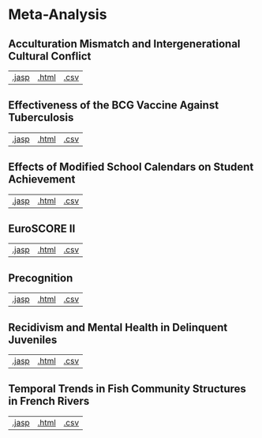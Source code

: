 #  Meta-Analysis 



## Acculturation Mismatch and Intergenerational Cultural Conflict 
|  |  |  |
|---|---|---|
|[.jasp](https://github.com/jasp-stats/jasp-data-library/raw/main/Acculturation%20Mismatch%20and%20Intergenerational%20Cultural%20Conflict/Acculturation%20Mismatch%20and%20Intergenerational%20Cultural%20Conflict.jasp) | [.html](https://htmlpreview.github.io/?https://github.com/jasp-stats/jasp-data-library/blob/main/Acculturation%20Mismatch%20and%20Intergenerational%20Cultural%20Conflict/Acculturation_Mismatch_and_Intergenerational_Cultural_Conflict.html) | [.csv](https://raw.githubusercontent.com/jasp-stats/jasp-data-library/main/Acculturation%20Mismatch%20and%20Intergenerational%20Cultural%20Conflict/Acculturation%20Mismatch%20and%20Intergenerational%20Cultural%20Conflict.csv)|

## Effectiveness of the BCG Vaccine Against Tuberculosis 
|  |  |  |
|---|---|---|
|[.jasp](https://github.com/jasp-stats/jasp-data-library/raw/main/Effectiveness%20of%20the%20BCG%20Vaccine%20Against%20Tuberculosis/Effectiveness%20of%20the%20BCG%20Vaccine%20Against%20Tuberculosis.jasp) | [.html](https://htmlpreview.github.io/?https://github.com/jasp-stats/jasp-data-library/blob/main/Effectiveness%20of%20the%20BCG%20Vaccine%20Against%20Tuberculosis/Effectiveness_of_the_BCG_Vaccine_Against_Tuberculosis.html) | [.csv](https://raw.githubusercontent.com/jasp-stats/jasp-data-library/main/Effectiveness%20of%20the%20BCG%20Vaccine%20Against%20Tuberculosis/Effectiveness%20of%20the%20BCG%20Vaccine%20Against%20Tuberculosis.csv)|

## Effects of Modified School Calendars on Student Achievement 
|  |  |  |
|---|---|---|
|[.jasp](https://github.com/jasp-stats/jasp-data-library/raw/main/Effects%20of%20Modified%20School%20Calendars%20on%20Student%20Achievement/Effects%20of%20Modified%20School%20Calendars%20on%20Student%20Achievement.jasp) | [.html](https://htmlpreview.github.io/?https://github.com/jasp-stats/jasp-data-library/blob/main/Effects%20of%20Modified%20School%20Calendars%20on%20Student%20Achievement/Effects_of_Modified_School_Calendars_on_Student_Achievement.html) | [.csv](https://raw.githubusercontent.com/jasp-stats/jasp-data-library/main/Effects%20of%20Modified%20School%20Calendars%20on%20Student%20Achievement/Effects%20of%20Modified%20School%20Calendars%20on%20Student%20Achievement.csv)|

## EuroSCORE II 
|  |  |  |
|---|---|---|
|[.jasp](https://github.com/jasp-stats/jasp-data-library/raw/main/EuroSCORE%20II/EuroSCORE%20II.jasp) | [.html](https://htmlpreview.github.io/?https://github.com/jasp-stats/jasp-data-library/blob/main/EuroSCORE%20II/EuroSCORE_II.html) | [.csv](https://raw.githubusercontent.com/jasp-stats/jasp-data-library/main/EuroSCORE%20II/EuroSCORE%20II.csv)|

## Precognition 
|  |  |  |
|---|---|---|
|[.jasp](https://github.com/jasp-stats/jasp-data-library/raw/main/Precognition/Precognition.jasp) | [.html](https://htmlpreview.github.io/?https://github.com/jasp-stats/jasp-data-library/blob/main/Precognition/Precognition.html) | [.csv](https://raw.githubusercontent.com/jasp-stats/jasp-data-library/main/Precognition/Precognition.csv)|

## Recidivism and Mental Health in Delinquent Juveniles 
|  |  |  |
|---|---|---|
|[.jasp](https://github.com/jasp-stats/jasp-data-library/raw/main/Recidivism%20and%20Mental%20Health%20in%20Delinquent%20Juveniles/Recidivism%20and%20Mental%20Health%20in%20Delinquent%20Juveniles.jasp) | [.html](https://htmlpreview.github.io/?https://github.com/jasp-stats/jasp-data-library/blob/main/Recidivism%20and%20Mental%20Health%20in%20Delinquent%20Juveniles/Recidivism_and_Mental_Health_in_Delinquent_Juveniles.html) | [.csv](https://raw.githubusercontent.com/jasp-stats/jasp-data-library/main/Recidivism%20and%20Mental%20Health%20in%20Delinquent%20Juveniles/Recidivism%20and%20Mental%20Health%20in%20Delinquent%20Juveniles.csv)|

## Temporal Trends in Fish Community Structures in French Rivers 
|  |  |  |
|---|---|---|
|[.jasp](https://github.com/jasp-stats/jasp-data-library/raw/main/Temporal%20Trends%20in%20Fish%20Community%20Structures%20in%20French%20Rivers/Temporal%20Trends%20in%20Fish%20Community%20Structures%20in%20French%20Rivers.jasp) | [.html](https://htmlpreview.github.io/?https://github.com/jasp-stats/jasp-data-library/blob/main/Temporal%20Trends%20in%20Fish%20Community%20Structures%20in%20French%20Rivers/Temporal_Trends_in_Fish_Community_Structures_in_French_Rivers.html) | [.csv](https://raw.githubusercontent.com/jasp-stats/jasp-data-library/main/Temporal%20Trends%20in%20Fish%20Community%20Structures%20in%20French%20Rivers/Temporal%20Trends%20in%20Fish%20Community%20Structures%20in%20French%20Rivers.csv)|